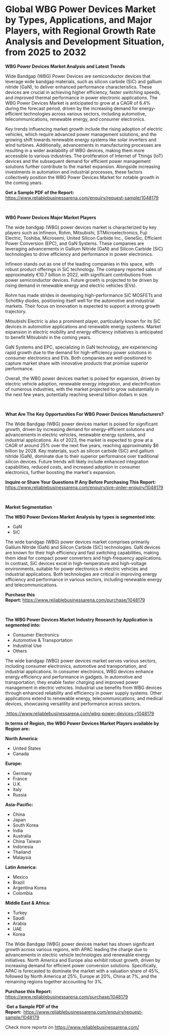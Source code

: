 <p><h1>Global WBG Power Devices Market by Types, Applications, and Major Players, with Regional Growth Rate Analysis and Development Situation, from 2025 to 2032</h1></p><p><strong>WBG Power Devices Market Analysis and Latest Trends</strong></p>
<p><p>Wide Bandgap (WBG) Power Devices are semiconductor devices that leverage wide bandgap materials, such as silicon carbide (SiC) and gallium nitride (GaN), to deliver enhanced performance characteristics. These devices are crucial in achieving higher efficiency, faster switching speeds, and improved thermal performance in power electronic applications. The WBG Power Devices Market is anticipated to grow at a CAGR of 6.4% during the forecast period, driven by the increasing demand for energy-efficient technologies across various sectors, including automotive, telecommunications, renewable energy, and consumer electronics.</p><p>Key trends influencing market growth include the rising adoption of electric vehicles, which require advanced power management solutions, and the growing shift towards renewable energy systems like solar inverters and wind turbines. Additionally, advancements in manufacturing processes are resulting in a wider availability of WBG devices, making them more accessible to various industries. The proliferation of Internet of Things (IoT) devices and the subsequent demand for efficient power management solutions further contribute to the market expansion. Alongside increasing investments in automation and industrial processes, these factors collectively position the WBG Power Devices Market for notable growth in the coming years.</p></p>
<p><strong>Get a Sample PDF of the Report:&nbsp;</strong> <a href="https://www.reliablebusinessarena.com/enquiry/request-sample/1048179?utm_campaign=1948&utm_medium=2&utm_source=Github&utm_content=ia&utm_term=13022025&utm_id=wbg-power-devices">https://www.reliablebusinessarena.com/enquiry/request-sample/1048179</a></p>
<p>&nbsp;</p>
<p><strong>WBG Power Devices Major Market Players</strong></p>
<p><p>The wide bandgap (WBG) power devices market is characterized by key players such as Infineon, Rohm, Mitsubishi, STMicroelectronics, Fuji Electric, Toshiba, Microsemi, United Silicon Carbide Inc., GeneSic, Efficient Power Conversion (EPC), and GaN Systems. These companies are leveraging advancements in Gallium Nitride (GaN) and Silicon Carbide (SiC) technologies to drive efficiency and performance in power electronics.</p><p>Infineon stands out as one of the leading companies in this space, with robust product offerings in SiC technology. The company reported sales of approximately €10.7 billion in 2022, with significant contributions from power semiconductor devices. Future growth is projected to be driven by rising demand in renewable energy and electric vehicles (EVs).</p><p>Rohm has made strides in developing high-performance SiC MOSFETs and Schottky diodes, positioning itself well for the automotive and industrial markets. Their focus on innovation is expected to support a strong growth trajectory.</p><p>Mitsubishi Electric is also a prominent player, particularly known for its SiC devices in automotive applications and renewable energy systems. Market expansion in electric mobility and energy efficiency initiatives is anticipated to benefit Mitsubishi in the coming years.</p><p>GaN Systems and EPC, specializing in GaN technology, are experiencing rapid growth due to the demand for high-efficiency power solutions in consumer electronics and EVs. Both companies are well-positioned to capture market share with innovative products that promise superior performance.</p><p>Overall, the WBG power devices market is poised for expansion, driven by electric vehicle adoption, renewable energy integration, and electrification of numerous industries, with the market projected to grow substantially in the next few years, potentially reaching several billion dollars in size.</p></p>
<p>&nbsp;</p>
<p><strong>What Are The Key Opportunities For WBG Power Devices Manufacturers?</strong></p>
<p><p>The Wide Bandgap (WBG) power devices market is poised for significant growth, driven by increasing demand for energy-efficient solutions and advancements in electric vehicles, renewable energy systems, and industrial applications. As of 2023, the market is expected to grow at a CAGR of around 25% over the next five years, reaching approximately $6 billion by 2028. Key materials, such as silicon carbide (SiC) and gallium nitride (GaN), dominate due to their superior performance over traditional silicon devices. Future trends will likely include enhanced integration capabilities, reduced costs, and increased adoption in consumer electronics, further boosting the market's expansion.</p></p>
<p><strong>Inquire or Share Your Questions If Any Before Purchasing This Report:</strong> <a href="https://www.reliablebusinessarena.com/enquiry/pre-order-enquiry/1048179?utm_campaign=1948&utm_medium=2&utm_source=Github&utm_content=ia&utm_term=13022025&utm_id=wbg-power-devices">https://www.reliablebusinessarena.com/enquiry/pre-order-enquiry/1048179</a></p>
<p>&nbsp;</p>
<p><strong>Market Segmentation</strong></p>
<p><strong>The WBG Power Devices Market Analysis by types is segmented into:</strong></p>
<p><ul><li>GaN</li><li>SiC</li></ul></p>
<p><p>The wide bandgap (WBG) power devices market comprises primarily Gallium Nitride (GaN) and Silicon Carbide (SiC) technologies. GaN devices are known for their high efficiency and fast switching capabilities, making them ideal for compact power converters and high-frequency applications. In contrast, SiC devices excel in high-temperature and high-voltage environments, suitable for power electronics in electric vehicles and industrial applications. Both technologies are critical in improving energy efficiency and performance in various sectors, including renewable energy and telecommunications.</p></p>
<p><strong>Purchase this Report:&nbsp;</strong><a href="https://www.reliablebusinessarena.com/purchase/1048179?utm_campaign=1948&utm_medium=2&utm_source=Github&utm_content=ia&utm_term=13022025&utm_id=wbg-power-devices">https://www.reliablebusinessarena.com/purchase/1048179</a></p>
<p>&nbsp;</p>
<p><strong>The WBG Power Devices Market Industry Research by Application is segmented into:</strong></p>
<p><ul><li>Consumer Electronics</li><li>Automotive & Transportation</li><li>Industrial Use</li><li>Others</li></ul></p>
<p><p>The wide bandgap (WBG) power devices market serves various sectors, including consumer electronics, automotive and transportation, and industrial applications. In consumer electronics, WBG devices enhance energy efficiency and performance in gadgets. In automotive and transportation, they enable faster charging and improved power management in electric vehicles. Industrial use benefits from WBG devices through enhanced reliability and efficiency in power supply systems. Other applications extend to renewable energy, telecommunications, and medical devices, showcasing versatility and performance across sectors.</p></p>
<p><a href="https://www.reliablebusinessarena.com/wbg-power-devices-r1048179?utm_campaign=1948&utm_medium=2&utm_source=Github&utm_content=ia&utm_term=13022025&utm_id=wbg-power-devices">&nbsp;https://www.reliablebusinessarena.com/wbg-power-devices-r1048179</a></p>
<p><strong>In terms of Region, the WBG Power Devices Market Players available by Region are:</strong></p>
<p>
    <p> <strong> North America: </strong>
        <ul>
            <li>United States</li>
            <li>Canada</li>
        </ul>
        </p> 
    <p> <strong> Europe: </strong>
        <ul>
            <li>Germany</li>
            <li>France</li>
            <li>U.K.</li>
            <li>Italy</li>
            <li>Russia</li>
        </ul>
        </p> 
    <p> <strong> Asia-Pacific: </strong>
        <ul>
            <li>China</li>
            <li>Japan</li>
            <li>South Korea</li>
            <li>India</li>
            <li>Australia</li>
            <li>China Taiwan</li>
            <li>Indonesia</li>
            <li>Thailand</li>
            <li>Malaysia</li>
        </ul>
        </p> 
    <p> <strong> Latin America: </strong>
        <ul>
            <li>Mexico</li>
            <li>Brazil</li>
            <li>Argentina Korea</li>
            <li>Colombia</li>
        </ul>
        </p> 
    <p> <strong> Middle East & Africa: </strong>
        <ul>
            <li>Turkey</li>
            <li>Saudi</li>
            <li>Arabia</li>
            <li>UAE</li>
            <li>Korea</li>
        </ul>
    </p>
    </p>
<p><p>The Wide Bandgap (WBG) power devices market has shown significant growth across various regions, with APAC leading the charge due to advancements in electric vehicle technologies and renewable energy initiatives. North America and Europe also exhibit robust growth, driven by increasing demand for efficient power conversion solutions. Specifically, APAC is forecasted to dominate the market with a valuation share of 45%, followed by North America at 25%, Europe at 20%, China at 7%, and the remaining regions together accounting for 3%.</p></p>
<p><strong>Purchase this Report: </strong><a href="https://www.reliablebusinessarena.com/purchase/1048179?utm_campaign=1948&utm_medium=2&utm_source=Github&utm_content=ia&utm_term=13022025&utm_id=wbg-power-devices">https://www.reliablebusinessarena.com/purchase/1048179</a></p>
<p>&nbsp;<strong>Get a Sample PDF of the Report:&nbsp;&nbsp;</strong><a href="https://www.reliablebusinessarena.com/enquiry/request-sample/1048179?utm_campaign=1948&utm_medium=2&utm_source=Github&utm_content=ia&utm_term=13022025&utm_id=wbg-power-devices">https://www.reliablebusinessarena.com/enquiry/request-sample/1048179</a></p>
<p><strong></strong></p>
<p>Check more reports on <a href="https://www.reliablebusinessarena.com/?utm_campaign=1948&utm_medium=2&utm_source=Github&utm_content=ia&utm_term=13022025&utm_id=wbg-power-devices">https://www.reliablebusinessarena.com/</a></p>
